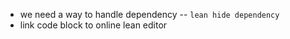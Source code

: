 - we need a way to handle dependency -- `lean hide dependency`
- link code block to online lean editor
